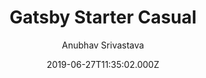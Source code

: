 ---
title: Gatsby Starter Casual
github: https://github.com/anubhavsrivastava/gatsby-starter-casual
demo: https://anubhavsrivastava.github.io/gatsby-starter-casual/
author: Anubhav Srivastava
ssg:
  - Gatsby
cms:
  - Markdown
date: 2019-06-27T11:35:02.000Z
description: Gatsby.js V2 starter template based on Casual by startbootstrap
draft: true
publish_date: '2019-06-27T11:35:02Z'
update_date: '2022-01-13T09:44:33Z'
github_star: 12
github_fork: 12
---